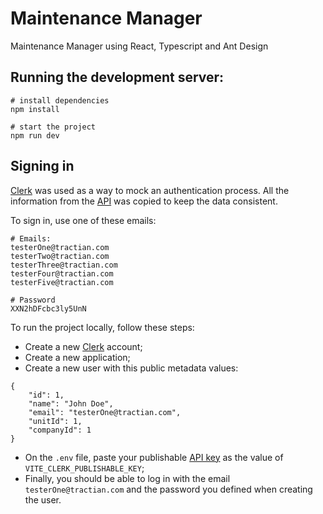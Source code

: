 # Maintenance Manager

Maintenance Manager using React, Typescript and Ant Design

## Running the development server:

```
# install dependencies
npm install

# start the project
npm run dev
```

## Signing in

[Clerk](https://clerk.dev/) was used as a way to mock an authentication process. All the information from the [API](https://my-json-server.typicode.com/tractian/fake-api/users/) was copied to keep the data consistent.

To sign in, use one of these emails:

```
# Emails:
testerOne@tractian.com
testerTwo@tractian.com
testerThree@tractian.com
testerFour@tractian.com
testerFive@tractian.com

# Password
XXN2hDFcbc3ly5UnN
```

To run the project locally, follow these steps:

- Create a new [Clerk](https://clerk.dev/) account;
- Create a new application;
- Create a new user with this public metadata values:

```
{
	"id": 1,
	"name": "John Doe",
	"email": "testerOne@tractian.com",
	"unitId": 1,
	"companyId": 1
}
```

- On the `.env` file, paste your publishable [API key](https://dashboard.clerk.dev/last-active?path=api-keys) as the value of `VITE_CLERK_PUBLISHABLE_KEY`;
- Finally, you should be able to log in with the email `testerOne@tractian.com` and the password you defined when creating the user.

